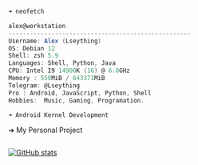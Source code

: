 ```zsh
➜ neofetch
```


```csharp
alex@workstation
---------------------------------------------------
Username: Alex (Lseything)
OS: Debian 12 
Shell: zsh 5.9
Languages: Shell, Python, Java
CPU: Intel I9 14900K (16) @ 6.0GHz
Memory : 550MiB / 643371MiB
Telegram: @Lseything
Pro : Android, JavaScript, Python, Shell
Hobbies:  Music, Gaming, Programation.

```
```zsh
➜ Android Kernel Development 

```
➜ My Personal Project
```zsh
```
[![GitHub stats](https://vercel-github-readme-stats-xi.vercel.app/api?username=Lseything&show_icons=true&disable_animations=true&hide_title=true&hide=contribs&theme=transparent&hide_border=true&text_color=e4e4e4&icon_color=ffffff&ring_color=ffffff&include_all_commits=true)](https://github.com/Lseything?tab=repositories)
